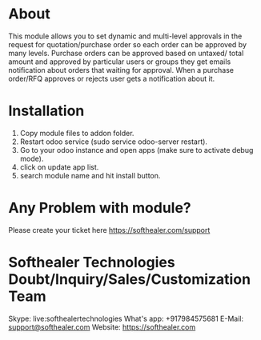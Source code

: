 About
============
This module allows you to set dynamic and multi-level approvals in the request for quotation/purchase order so each order can be approved by many levels. Purchase orders can be approved based on untaxed/ total amount and approved by particular users or groups they get emails notification about orders that waiting for approval. When a purchase order/RFQ approves or rejects user gets a notification about it.

Installation
============
1) Copy module files to addon folder.
2) Restart odoo service (sudo service odoo-server restart).
3) Go to your odoo instance and open apps (make sure to activate debug mode).
4) click on update app list.
5) search module name and hit install button.

Any Problem with module?
=====================================
Please create your ticket here https://softhealer.com/support

Softhealer Technologies Doubt/Inquiry/Sales/Customization Team
=====================================
Skype: live:softhealertechnologies
What's app: +917984575681
E-Mail: support@softhealer.com
Website: https://softhealer.com
